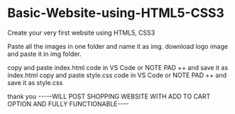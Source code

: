 # Basic-Website-using-HTML5-CSS3
Create your very first website using HTML5, CSS3

Paste all the images in one folder and name it as img.
download logo image and paste it in img folder.

copy and paste index.html code in VS Code or NOTE PAD ++ and save it as index.html
copy and paste style.css code in VS Code or NOTE PAD ++ and save it as style.css

thank you
-----WILL POST SHOPPING WEBSITE WITH ADD TO CART OPTION AND FULLY FUNCTIONABLE----
